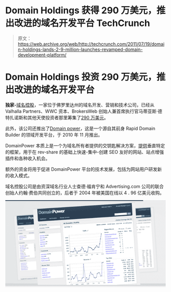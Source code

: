 # Domain Holdings 获得 290 万美元，推出改进的域名开发平台 TechCrunch

> 原文：<https://web.archive.org/web/http://techcrunch.com/2011/07/19/domain-holdings-lands-2-9-million-launches-revamped-domain-development-platform/>

# Domain Holdings 投资 290 万美元，推出改进的域名开发平台

**独家-**[域名控股](https://web.archive.org/web/20230203044258/http://www.domainholdings.com/)，一家位于佛罗里达州的域名开发、营销和技术公司，已经从 Valhalla Partners、WWC 资本、BrokersWeb 创始人兼首席执行官马蒂亚斯·德特扎诺斯和其他天使投资者那里筹集了[290 万美元](https://web.archive.org/web/20230203044258/http://www.crunchbase.com/company/domain-holdings)。

此外，该公司还推出了[Domain power](https://web.archive.org/web/20230203044258/http://www.domainpower.com/)，这是一个源自其前身 Rapid Domain Builder 的领域开发平台，于 2010 年 11 月推出。

DomainPower 本质上是一个为域名所有者提供的交钥匙解决方案，[提供](https://web.archive.org/web/20230203044258/http://www.domainpower.com/Features.aspx)垂直特定的框架，用于在 rev-share 的基础上快速-集中-创建 SEO 友好的网站、站点增强插件和各种收入机会。

额外的资金将用于促进 DomainPower 平台的技术发展，包括为网站用户研发新的收入模式。

域名控股公司是由资深域名行业人士查德·福肯宁和 Advertising.com 公司的联合创始人约翰·费伯共同创立的，后者于 2004 年被美国在线以 4 . 96 亿美元收购。

![](img/bf9a35f53c602184fbbbc3362779766a.png)